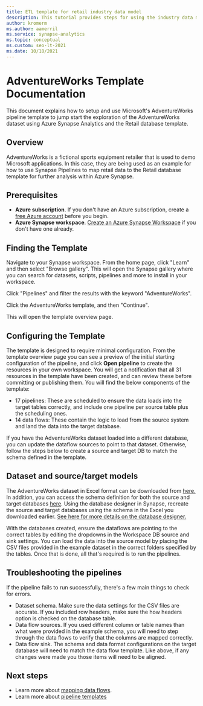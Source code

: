 ```yaml
---
title: ETL template for retail industry data model
description: This tutorial provides steps for using the industry data model template for retail using the Adventure Works sample data
author: kromerm
ms.author: aamerril
ms.service: synapse-analytics
ms.topic: conceptual
ms.custom: seo-lt-2021
ms.date: 10/18/2021
---
```


# AdventureWorks Template Documentation

This document explains how to setup and use Microsoft's AdventureWorks pipeline template to jump start the exploration of the AdventureWorks dataset using Azure Synapse Analytics and the Retail database template.

## Overview
AdventureWorks is a fictional sports equipment retailer that is used to demo Microsoft applications. In this case, they are being used as an example for how to use Synapse Pipelines to map retail data to the Retail database template for further analysis within Azure Synapse.

## Prerequisites

* **Azure subscription**. If you don't have an Azure subscription, create a [free Azure account](https://azure.microsoft.com/free/) before you begin.
* **Azure Synapse workspace**. [Create an Azure Synapse Workspace](../synapse-analytics/quickstart-create-workspace.md) if you don't have one already.

## Finding the Template
Navigate to your Synapse workspace. From the home page, click "Learn" and then select "Browse gallery". This will open the Synapse gallery where you can search for datasets, scripts, pipelines and more to install in your workspace. 

Click "Pipelines" and filter the results with the keyword "AdventureWorks".

Click the AdventureWorks template, and then "Continue".

This will open the template overview page.

## Configuring the Template
The template is designed to require minimal configuration. From the template overview page you can see a preview of the initial starting configuration of the pipeline, and click **Open pipeline** to create the resources in your own workspace. You will get a notification that all 31 resources in the template have been created, and can review these before committing or publishing them. You will find the below components of the template:

* 17 pipelines: These are scheduled to ensure the data loads into the target tables correctly, and include one pipeline per source table plus the scheduling ones.
* 14 data flows: These contain the logic to load from the source system and land the data into the target database.

If you have the AdventureWorks dataset loaded into a different database, you can update the dataflow sources to point to that dataset. Otherwise, follow the steps below to create a source and target DB to match the schema defined in the template.


## Dataset and source/target models
The AdventureWorks dataset in Excel format can be downloaded from [here.](https://github.com/kromerm/adfdataflowdocs/blob/master/sampledata/AdventureWorks%20Data.zip) In addition, you can access the schema definition for both the source and target databases [here](https://github.com/kromerm/adfdataflowdocs/blob/master/sampledata/AdventureWorksSchemas.xlsx). Using the database designer in Synapse, recreate the source and target databases using the schema in the Excel you downloaded earlier. [See here for more details on the database designer.](https://aka.ms/SynapseDatabaseDesignerDocumentation) 

With the databases created, ensure the dataflows are pointing to the correct tables by editing the dropdowns in the Workspace DB source and sink settings. You can load the data into the source model by placing the CSV files provided in the example dataset in the correct folders specified by the tables. Once that is done, all that's required is to run the pipelines.

## Troubleshooting the pipelines
If the pipeline fails to run successfully, there's a few main things to check for errors.

* Dataset schema. Make sure the data settings for the CSV files are accurate. If you included row headers, make sure the how headers option is checked on the database table.
* Data flow sources. If you used different column or table names than what were provided in the example schema, you will need to step through the data flows to verify that the columns are mapped correctly.
* Data flow sink. The schema and data format configurations on the target database will need to match the data flow template. Like above, if any changes were made you those items will need to be aligned.

## Next steps

* Learn more about [mapping data flows](concepts-data-flow-overview.md).
* Learn more about [pipeline templates](solution-templates-introduction.md)
